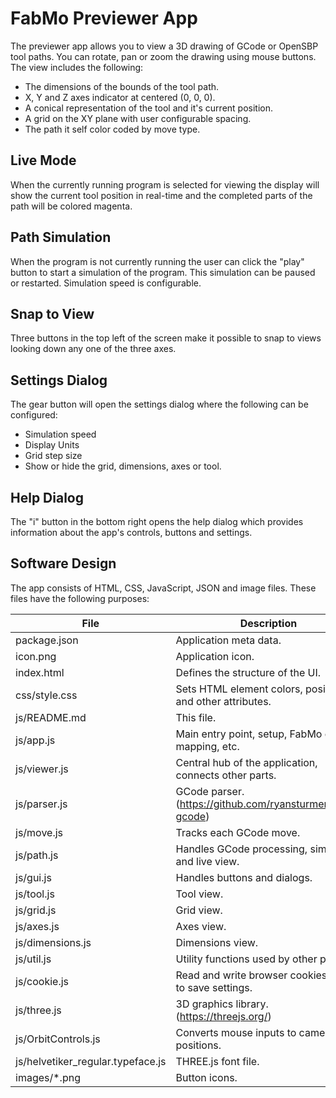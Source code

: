 FabMo Previewer App
===================

The previewer app allows you to view a 3D drawing of GCode or OpenSBP tool
paths.  You can rotate, pan or zoom the drawing using mouse buttons.  The view
includes the following:

  * The dimensions of the bounds of the tool path.
  * X, Y and Z axes indicator at centered (0, 0, 0).
  * A conical representation of the tool and it's current position.
  * A grid on the XY plane with user configurable spacing.
  * The path it self color coded by move type.

## Live Mode
When the currently running program is selected for viewing the display will
show the current tool position in real-time and the completed parts of the path
will be colored magenta.

## Path Simulation
When the program is not currently running the user can click the "play" button
to start a simulation of the program.  This simulation can be paused or
restarted.  Simulation speed is configurable.

## Snap to View
Three buttons in the top left of the screen make it possible to snap to views
looking down any one of the three axes.

## Settings Dialog
The gear button will open the settings dialog where the following can be
configured:

  * Simulation speed
  * Display Units
  * Grid step size
  * Show or hide the grid, dimensions, axes or tool.

## Help Dialog
The "i" button in the bottom right opens the help dialog which provides
information about the app's controls, buttons and settings.

## Software Design
The app consists of HTML, CSS, JavaScript, JSON and image files.  These files
have the following purposes:

| File             | Description                                               |
| ---------------- | --------------------------------------------------------- |
| package.json     | Application meta data. |
| icon.png         | Application icon. |
| index.html       | Defines the structure of the UI. |
| css/style.css    | Sets HTML element colors, positions and other attributes. |
| js/README.md     | This file. |
| js/app.js        | Main entry point, setup, FabMo events mapping, etc. |
| js/viewer.js     | Central hub of the application, connects other parts. |
| js/parser.js     | GCode parser. (https://github.com/ryansturmer/node-gcode) |
| js/move.js       | Tracks each GCode move. |
| js/path.js       | Handles GCode processing, simulation and live view. |
| js/gui.js        | Handles buttons and dialogs. |
| js/tool.js       | Tool view. |
| js/grid.js       | Grid view. |
| js/axes.js       | Axes view. |
| js/dimensions.js | Dimensions view. |
| js/util.js       | Utility functions used by other parts. |
| js/cookie.js     | Read and write browser cookies.  Used to save settings. |
| js/three.js      | 3D graphics library. (https://threejs.org/) |
| js/OrbitControls.js | Converts mouse inputs to camera positions. |
| js/helvetiker_regular.typeface.js | THREE.js font file. |
| images/*.png     | Button icons. |
